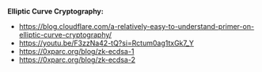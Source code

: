 **Elliptic Curve Cryptography:**
* https://blog.cloudflare.com/a-relatively-easy-to-understand-primer-on-elliptic-curve-cryptography/
* https://youtu.be/F3zzNa42-tQ?si=Rctum0ag1txGk7_Y
* https://0xparc.org/blog/zk-ecdsa-1
* https://0xparc.org/blog/zk-ecdsa-2
